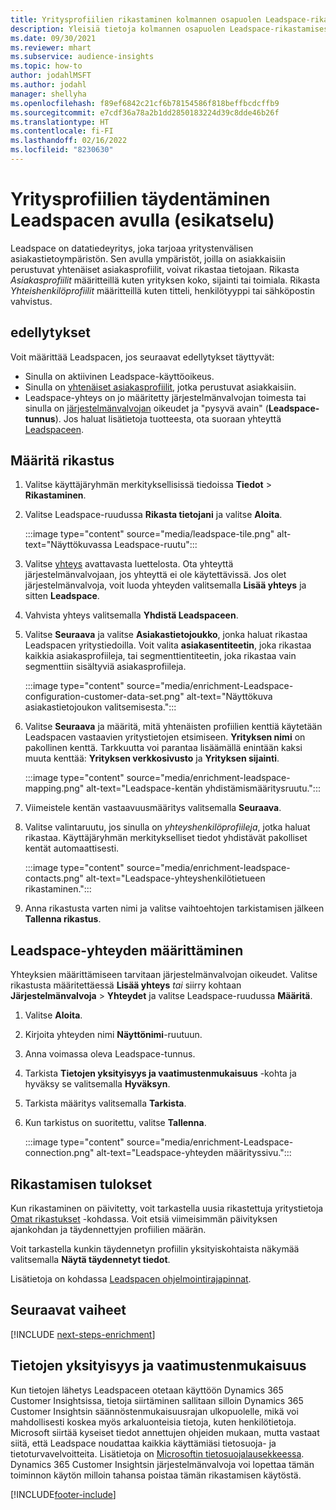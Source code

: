 ```yaml
---
title: Yritysprofiilien rikastaminen kolmannen osapuolen Leadspace-rikastamisella
description: Yleisiä tietoja kolmannen osapuolen Leadspace-rikastamisesta.
ms.date: 09/30/2021
ms.reviewer: mhart
ms.subservice: audience-insights
ms.topic: how-to
author: jodahlMSFT
ms.author: jodahl
manager: shellyha
ms.openlocfilehash: f89ef6842c21cf6b78154586f818beffbcdcffb9
ms.sourcegitcommit: e7cdf36a78a2b1dd2850183224d39c8dde46b26f
ms.translationtype: HT
ms.contentlocale: fi-FI
ms.lasthandoff: 02/16/2022
ms.locfileid: "8230630"
---
```

# <a name="enrichment-of-company-profiles-with-leadspace-preview"></a>Yritysprofiilien täydentäminen Leadspacen avulla (esikatselu)

Leadspace on datatiedeyritys, joka tarjoaa yritystenvälisen asiakastietoympäristön. Sen avulla ympäristöt, joilla on asiakkaisiin perustuvat yhtenäiset asiakasprofiilit, voivat rikastaa tietojaan. Rikasta *Asiakasprofiilit* määritteillä kuten yrityksen koko, sijainti tai toimiala. Rikasta *Yhteishenkilöprofiilit* määritteillä kuten titteli, henkilötyyppi tai sähköpostin vahvistus.

## <a name="prerequisites"></a>edellytykset

Voit määrittää Leadspacen, jos seuraavat edellytykset täyttyvät:

- Sinulla on aktiivinen Leadspace-käyttöoikeus.
- Sinulla on [yhtenäiset asiakasprofiilit](customer-profiles.md), jotka perustuvat asiakkaisiin.
- Leadspace-yhteys on jo määritetty järjestelmänvalvojan toimesta tai sinulla on [järjestelmänvalvojan](permissions.md#administrator) oikeudet ja "pysyvä avain" (**Leadspace-tunnus**). Jos haluat lisätietoja tuotteesta, ota suoraan yhteyttä [Leadspaceen](https://www.leadspace.com/leadspace-microsoft-dynamics-365/).

## <a name="configure-the-enrichment"></a>Määritä rikastus

1. Valitse käyttäjäryhmän merkityksellisissä tiedoissa **Tiedot** > **Rikastaminen**.

1. Valitse Leadspace-ruudussa **Rikasta tietojani** ja valitse **Aloita**.

   :::image type="content" source="media/leadspace-tile.png" alt-text="Näyttökuvassa Leadspace-ruutu":::

1. Valitse [yhteys](connections.md) avattavasta luettelosta. Ota yhteyttä järjestelmänvalvojaan, jos yhteyttä ei ole käytettävissä. Jos olet järjestelmänvalvoja, voit luoda yhteyden valitsemalla **Lisää yhteys** ja sitten **Leadspace**. 

1. Vahvista yhteys valitsemalla **Yhdistä Leadspaceen**.

1. Valitse **Seuraava** ja valitse **Asiakastietojoukko**, jonka haluat rikastaa Leadspacen yritystiedoilla. Voit valita **asiakasentiteetin**, joka rikastaa kaikkia asiakasprofiileja, tai segmenttientiteetin, joka rikastaa vain segmenttiin sisältyviä asiakasprofiileja.

    :::image type="content" source="media/enrichment-Leadspace-configuration-customer-data-set.png" alt-text="Näyttökuva asiakastietojoukon valitsemisesta.":::

1. Valitse **Seuraava** ja määritä, mitä yhtenäisten profiilien kenttiä käytetään Leadspacen vastaavien yritystietojen etsimiseen. **Yrityksen nimi** on pakollinen kenttä. Tarkkuutta voi parantaa lisäämällä enintään kaksi muuta kenttää: **Yrityksen verkkosivusto** ja **Yrityksen sijainti**.

   :::image type="content" source="media/enrichment-leadspace-mapping.png" alt-text="Leadspace-kentän yhdistämismääritysruutu.":::

1. Viimeistele kentän vastaavuusmääritys valitsemalla **Seuraava**.

1. Valitse valintaruutu, jos sinulla on *yhteyshenkilöprofiileja*, jotka haluat rikastaa. Käyttäjäryhmän merkitykselliset tiedot yhdistävät pakolliset kentät automaattisesti.

   :::image type="content" source="media/enrichment-leadspace-contacts.png" alt-text="Leadspace-yhteyshenkilötietueen rikastaminen.":::
 
1. Anna rikastusta varten nimi ja valitse vaihtoehtojen tarkistamisen jälkeen **Tallenna rikastus**.


## <a name="configure-the-connection-for-leadspace"></a>Leadspace-yhteyden määrittäminen 

Yhteyksien määrittämiseen tarvitaan järjestelmänvalvojan oikeudet. Valitse rikastusta määritettäessä **Lisää yhteys** *tai* siirry kohtaan **Järjestelmänvalvoja** > **Yhteydet** ja valitse Leadspace-ruudussa **Määritä**.

1. Valitse **Aloita**. 

1. Kirjoita yhteyden nimi **Näyttönimi**-ruutuun.

1. Anna voimassa oleva Leadspace-tunnus.

1. Tarkista **Tietojen yksityisyys ja vaatimustenmukaisuus** -kohta ja hyväksy se valitsemalla **Hyväksyn**.

1. Tarkista määritys valitsemalla **Tarkista**.

1. Kun tarkistus on suoritettu, valitse **Tallenna**.
   
   :::image type="content" source="media/enrichment-Leadspace-connection.png" alt-text="Leadspace-yhteyden määrityssivu.":::

## <a name="enrichment-results"></a>Rikastamisen tulokset

Kun rikastaminen on päivitetty, voit tarkastella uusia rikastettuja yritystietoja [Omat rikastukset](enrichment-hub.md) -kohdassa. Voit etsiä viimeisimmän päivityksen ajankohdan ja täydennettyjen profiilien määrän.

Voit tarkastella kunkin täydennetyn profiilin yksityiskohtaista näkymää valitsemalla **Näytä täydennetyt tiedot**.

Lisätietoja on kohdassa [Leadspacen ohjelmointirajapinnat](https://support.leadspace.com/hc/en-us/sections/201997649-API).

## <a name="next-steps"></a>Seuraavat vaiheet


[!INCLUDE [next-steps-enrichment](../includes/next-steps-enrichment.md)]

## <a name="data-privacy-and-compliance"></a>Tietojen yksityisyys ja vaatimustenmukaisuus

Kun tietojen lähetys Leadspaceen otetaan käyttöön Dynamics 365 Customer Insightsissa, tietoja siirtäminen sallitaan silloin Dynamics 365 Customer Insightsin säännöstenmukaisuusrajan ulkopuolelle, mikä voi mahdollisesti koskea myös arkaluonteisia tietoja, kuten henkilötietoja. Microsoft siirtää kyseiset tiedot annettujen ohjeiden mukaan, mutta vastaat siitä, että Leadspace noudattaa kaikkia käyttämiäsi tietosuoja- ja tietoturvavelvoitteita. Lisätietoja on [Microsoftin tietosuojalausekkeessa](https://go.microsoft.com/fwlink/?linkid=396732).
Dynamics 365 Customer Insightsin järjestelmänvalvoja voi lopettaa tämän toiminnon käytön milloin tahansa poistaa tämän rikastamisen käytöstä.


[!INCLUDE[footer-include](../includes/footer-banner.md)]
